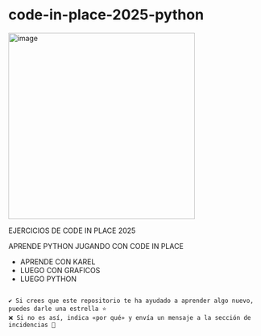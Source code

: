 # code-in-place-2025-python

<img width="370" height="370" alt="image" src="https://github.com/user-attachments/assets/c4b57d7a-a878-4219-a00d-4ab1565bb2bd" />

EJERCICIOS DE CODE IN PLACE 2025

APRENDE PYTHON JUGANDO CON CODE IN PLACE

<ul>
  <li>APRENDE CON KAREL</li>
  <li>LUEGO CON GRAFICOS</li>
  <li>LUEGO PYTHON</li>
</ul>
<pre>
<code>
✔️ Si crees que este repositorio te ha ayudado a aprender algo nuevo, puedes darle una estrella ⭐   
❌ Si no es así, indica «por qué» y envía un mensaje a la sección de incidencias 🚩   
</code>  
</pre>

